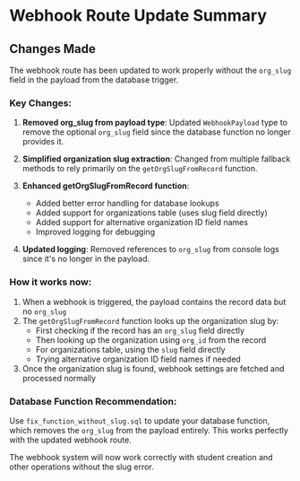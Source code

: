 # Webhook Route Update Summary

## Changes Made

The webhook route has been updated to work properly without the `org_slug` field in the payload from the database trigger.

### Key Changes:

1. **Removed org_slug from payload type**: Updated `WebhookPayload` type to remove the optional `org_slug` field since the database function no longer provides it.

2. **Simplified organization slug extraction**: Changed from multiple fallback methods to rely primarily on the `getOrgSlugFromRecord` function.

3. **Enhanced getOrgSlugFromRecord function**: 
   - Added better error handling for database lookups
   - Added support for organizations table (uses slug field directly)
   - Added support for alternative organization ID field names
   - Improved logging for debugging

4. **Updated logging**: Removed references to `org_slug` from console logs since it's no longer in the payload.

### How it works now:

1. When a webhook is triggered, the payload contains the record data but no `org_slug`
2. The `getOrgSlugFromRecord` function looks up the organization slug by:
   - First checking if the record has an `org_slug` field directly
   - Then looking up the organization using `org_id` from the record
   - For organizations table, using the `slug` field directly
   - Trying alternative organization ID field names if needed
3. Once the organization slug is found, webhook settings are fetched and processed normally

### Database Function Recommendation:

Use `fix_function_without_slug.sql` to update your database function, which removes the `org_slug` from the payload entirely. This works perfectly with the updated webhook route.

The webhook system will now work correctly with student creation and other operations without the slug error.

